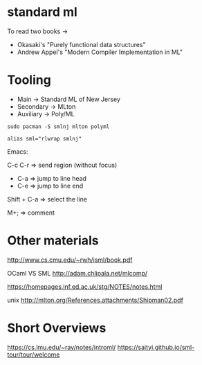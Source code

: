 # standard ml

To read two books -> 
+ Okasaki's "Purely functional data structures"
+ Andrew Appel's "Modern Compiler Implementation in ML"

# Tooling

* Main -> Standard ML of New Jersey
* Secondary -> MLton
* Auxiliary -> Poly/ML

`sudo pacman -S smlnj mlton polyml`

`alias sml="rlwrap smlnj"`

Emacs:

C-c C-r => send region (without focus)

* C-a => jump to line head
* C-e => jump to line end

Shift + C-a => select the line

M+; => comment

# Other materials

http://www.cs.cmu.edu/~rwh/isml/book.pdf

OCaml VS SML http://adam.chlipala.net/mlcomp/

https://homepages.inf.ed.ac.uk/stg/NOTES/notes.html

unix 
http://mlton.org/References.attachments/Shipman02.pdf

# Short Overviews

https://cs.lmu.edu/~ray/notes/introml/
https://saityi.github.io/sml-tour/tour/welcome
